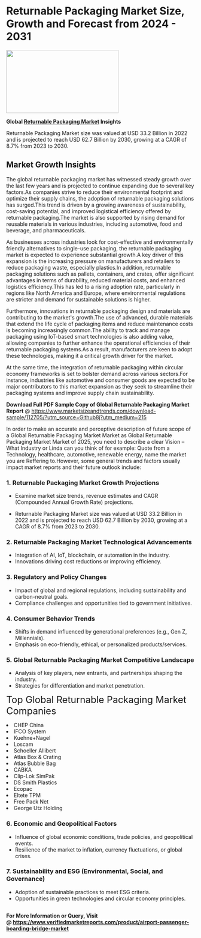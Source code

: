 <H1>Returnable Packaging Market Size, Growth and Forecast from 2024 - 2031</H1><img class="aligncenter size-medium wp-image-584254" src="https://thirdeyenews.in/wp-content/uploads/2024/09/Global-Market-Research-300x168.jpeg" alt="" width="300" height="168" /><p><strong>Global&nbsp;<a href="https://www.marketsizeandtrends.com/download-sample/112705/?utm_source=Github8j?utm_medium=215">Returnable Packaging Market</a> Insights</strong></p><p>Returnable Packaging Market size was valued at USD 33.2 Billion in 2022 and is projected to reach USD 62.7 Billion by 2030, growing at a CAGR of 8.7% from 2023 to 2030.</p><p><h2>Market Growth Insights</h2> <p>The global returnable packaging market has witnessed steady growth over the last few years and is projected to continue expanding due to several key factors.As companies strive to reduce their environmental footprint and optimize their supply chains, the adoption of returnable packaging solutions has surged.This trend is driven by a growing awareness of sustainability, cost-saving potential, and improved logistical efficiency offered by returnable packaging.The market is also supported by rising demand for reusable materials in various industries, including automotive, food and beverage, and pharmaceuticals.</p> <p>As businesses across industries look for cost-effective and environmentally friendly alternatives to single-use packaging, the returnable packaging market is expected to experience substantial growth.A key driver of this expansion is the increasing pressure on manufacturers and retailers to reduce packaging waste, especially plastics.In addition, returnable packaging solutions such as pallets, containers, and crates, offer significant advantages in terms of durability, reduced material costs, and enhanced logistics efficiency.This has led to a rising adoption rate, particularly in regions like North America and Europe, where environmental regulations are stricter and demand for sustainable solutions is higher.</p> <p>Furthermore, innovations in returnable packaging design and materials are contributing to the market's growth.The use of advanced, durable materials that extend the life cycle of packaging items and reduce maintenance costs is becoming increasingly common.The ability to track and manage packaging using IoT-based smart technologies is also adding value, allowing companies to further enhance the operational efficiencies of their returnable packaging systems.As a result, manufacturers are keen to adopt these technologies, making it a critical growth driver for the market.</p> <p>At the same time, the integration of returnable packaging within circular economy frameworks is set to bolster demand across various sectors.For instance, industries like automotive and consumer goods are expected to be major contributors to this market expansion as they seek to streamline their packaging systems and improve supply chain sustainability.</p> <p><span class=""><strong>Download Full PDF Sample Copy of Global Returnable Packaging Market Report</strong> @ <a href="https://www.marketsizeandtrends.com/download-sample/112705/?utm_source=Github8j?utm_medium=215" target="_blank">https://www.marketsizeandtrends.com/download-sample/112705/?utm_source=Github8j?utm_medium=215</a></span></p><p>In order to make an accurate and perceptive description of future scope of a Global&nbsp;Returnable Packaging Market Market as Global&nbsp;Returnable Packaging Market Market of 2025, you need to describe a clear Vision &ndash; What Industry or Linda can you think of for example: Quote from a Technology, healthcare, automotive, renewable energy, name the market you are Reffering to.However, some general trends and factors usually impact market reports and their future outlook include:</p><h3>1.&nbsp;<strong>Returnable Packaging Market Growth Projections</strong></h3><ul><li>Examine market size trends, revenue estimates and CAGR (Compounded Annual Growth Rate) projections.</li><li><p>Returnable Packaging Market size was valued at USD 33.2 Billion in 2022 and is projected to reach USD 62.7 Billion by 2030, growing at a CAGR of 8.7% from 2023 to 2030.</p></li></ul><h3>2.&nbsp;<strong>Returnable Packaging Market Technological Advancements</strong></h3><ul><li>Integration of AI, IoT, blockchain, or automation in the industry.</li><li>Innovations driving cost reductions or improving efficiency.</li></ul><h3>3.&nbsp;<strong>Regulatory and Policy Changes</strong></h3><ul><li>Impact of global and regional regulations, including sustainability and carbon-neutral goals.</li><li>Compliance challenges and opportunities tied to government initiatives.</li></ul><h3>4.&nbsp;<strong>Consumer Behavior Trends</strong></h3><ul><li>Shifts in demand influenced by generational preferences (e.g., Gen Z, Millennials).</li><li>Emphasis on eco-friendly, ethical, or personalized products/services.</li></ul><h3>5.&nbsp;<strong>Global Returnable Packaging Market Competitive Landscape</strong></h3><ul><li>Analysis of key players, new entrants, and partnerships shaping the industry.</li><li>Strategies for differentiation and market penetration.</li></ul><p data-pm-slice="1 1 []"><span style="color: inherit; font-family: inherit; font-size: 25px;">Top Global Returnable Packaging Market Companies</span></p><div class="" data-test-id=""><p><li>CHEP China</li><li> IFCO System</li><li> Kuehne+Nagel</li><li> Loscam</li><li> Schoeller Allibert</li><li> Atlas Box & Crating</li><li> Atlas Bubble Bag</li><li> CABKA</li><li> Clip-Lok SimPak</li><li> DS Smith Plastics</li><li> Ecopac</li><li> Eltete TPM</li><li> Free Pack Net</li><li> George Utz Holding</li></p></div><h3>6.&nbsp;<strong>Economic and Geopolitical Factors</strong></h3><ul><li>Influence of global economic conditions, trade policies, and geopolitical events.</li><li>Resilience of the market to inflation, currency fluctuations, or global crises.</li></ul><h3>7.&nbsp;<strong>Sustainability and ESG (Environmental, Social, and Governance)</strong></h3><ul><li>Adoption of sustainable practices to meet ESG criteria.</li><li>Opportunities in green technologies and circular economy principles.</li></ul><h2><strong style="font-size: 14px;">For More Information or Query, Visit @&nbsp;</strong><a style="background-color: #ffffff; font-size: 14px;" href="https://www.marketsizeandtrends.com/report/returnable-packaging-market/" target="_blank">https://www.verifiedmarketreports.com/product/airport-passenger-boarding-bridge-market</a></h2>